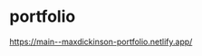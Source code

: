 # portfolio
<!-- Installation instructions
clone ssh key
git clone with the copied ssh key in terminal -->



<!-- technologies used -->
<!-- javascript feature 1: The navbar is interactive and uses an eventlistener to disapear when paged is scrolled down and reapear when page is scrolled up -->

<!-- javascript feature 2: when the headers "About me", "Resume", and "Projects" have a mouse hover over it the text enlarges and underlines with the use of event listeners.  -->


<!-- javascript feature 3: when one of the headers "About me", "Resume", and "Projects" is clicked it drops down more information -->

<!-- I used bootstrap card groups for the projects drop down, I am gonna populate those with projects in the future -->



 

<!-- aproach taken -->
<!-- I went for a one page design that uses a interactive navbar to bring you to where you click, i want to eventuallly update the css and html to make it look more appealing. I kinda freestyled the design a little bit and just designed as i went along, I did stick to my plan for most part. -->

<!-- link -->
https://main--maxdickinson-portfolio.netlify.app/

<!-- unsolved problems -->
<!-- when the texts of headers enlarges from mouse hovering it can mess with the navbar because it will think you are scrolling up or down
I want to continue to style and improve this project over the next few weeks -->